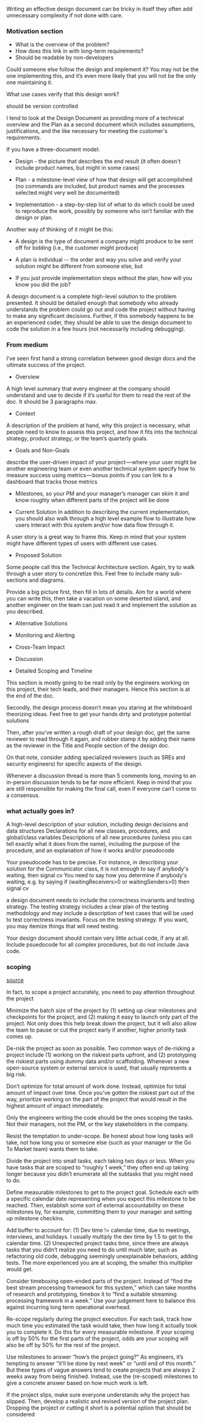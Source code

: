 Writing an effective design document can be tricky in itself they often add unnecessary complexity if not done with care.

### Motivation section
* What is the overview of the problem?
* How does this link in with long-term requirements?
* Should be readable by non-developers

Could someone else follow the design and implement it? You may not be the one implementing this, and it’s even more likely that you will not be the only one maintaining it.

What use cases verify that this design work?

should be version controlled

I tend to look at the Design Document as providing more of a technical overview and the Plan as a second document which includes assumptions, justifications, and the like necessary for meeting the customer's requirements.

If you have a three-document model:

- Design - the picture that describes the end result (it often doesn't include product names, but might in some cases)

- Plan - a milestone-level view of how that design will get accomplished (no commands are included, but product names and the processes selected might very well be documented)

- Implementation - a step-by-step list of what to do which could be used to reproduce the work, possibly by someone who isn’t familiar with the design or plan.

Another way of thinking of it might be this:

- A design is the type of document a company might produce to be sent off for bidding (i.e., the customer might produce)

- A plan is individual -- the order and way you solve and verify your solution might be different from someone else, but

- If you just provide implementation steps without the plan, how will you know you did the job?

A design document is a complete high-level solution to the problem presented. It should be detailed enough that somebody who already understands the problem could go out and code the project without having to make any significant decisions. Further, if this somebody happens to be an experienced coder, they should be able to use the design document to code the solution in a few hours (not necessarily including debugging).

### From medium

I’ve seen first hand a strong correlation between good design docs and the ultimate success of the project.

* Overview

A high level summary that every engineer at the company should understand and use to decide if it’s useful for them to read the rest of the doc. It should be 3 paragraphs max.

* Context

A description of the problem at hand, why this project is necessary, what people need to know to assess this project, and how it fits into the technical strategy, product strategy, or the team’s quarterly goals.


* Goals and Non-Goals

describe the user-driven impact of your project — where your user might be another engineering team or even another technical system
specify how to measure success using metrics — bonus points if you can link to a dashboard that tracks those metrics

* Milestones, so your PM and your manager’s manager can skim it and know roughly when different parts of the project will be done

* Current Solution
In addition to describing the current implementation, you should also walk through a high level example flow to illustrate how users interact with this system and/or how data flow through it.

A user story is a great way to frame this. Keep in mind that your system might have different types of users with different use cases.

* Proposed Solution

Some people call this the Technical Architecture section. Again, try to walk through a user story to concretize this. Feel free to include many sub-sections and diagrams.

Provide a big picture first, then fill in lots of details. Aim for a world where you can write this, then take a vacation on some deserted island, and another engineer on the team can just read it and implement the solution as you described.

* Alternative Solutions

* Monitoring and Alerting

* Cross-Team Impact

* Discussion

* Detailed Scoping and Timeline

This section is mostly going to be read only by the engineers working on this project, their tech leads, and their managers. Hence this section is at the end of the doc.

Secondly, the design process doesn’t mean you staring at the whiteboard theorizing ideas. Feel free to get your hands dirty and prototype potential solutions

Then, after you’ve written a rough draft of your design doc, get the same reviewer to read through it again, and rubber stamp it by adding their name as the reviewer in the Title and People section of the design doc.

On that note, consider adding specialized reviewers (such as SREs and security engineers) for specific aspects of the design.

Whenever a discussion thread is more than 5 comments long, moving to an in-person discussion tends to be far more efficient. Keep in mind that you are still responsible for making the final call, even if everyone can’t come to a consensus.



### what actually goes in?

A high-level description of your solution, including design decisions and data structures
Declarations for all new classes, procedures, and global/class variables
Descriptions of all new procedures (unless you can tell exactly what it does from the name), including the purpose of the procedure, and an explanation of how it works and/or pseudocode

Your pseudocode has to be precise. For instance, in describing your solution for the Communicator class, it is not enough to say if anybody's waiting, then signal cv 
You need to say how you determine if anybody's waiting, e.g. by saying if (waitingReceivers>0 or waitingSenders>0) then signal cv

a design document needs to include the correctness invariants and testing strategy. The testing strategy includes a clear plan of the testing methodology and may include a description of test cases that will be used to test correctness invariants. Focus on the testing strategy. If you want, you may itemize things that will need testing.

Your design document should contain very little actual code, if any at all. Include psuedocode for all complex procedures, but do not include Java code.

### scoping

[source](https://medium.freecodecamp.org/how-to-effectively-scope-your-software-projects-from-planning-to-execution-e96cbcac54b9)

In fact, to scope a project accurately, you need to pay attention throughout the project

Minimize the batch size of the project by (1) setting up clear milestones and checkpoints for the project, and (2) making it easy to launch only part of the project. Not only does this help break down the project, but it will also allow the team to pause or cut the project early if another, higher priority task comes up.

De-risk the project as soon as possible. Two common ways of de-risking a project include (1) working on the riskiest parts upfront, and (2) prototyping the riskiest parts using dummy data and/or scaffolding. Whenever a new open-source system or external service is used, that usually represents a big risk.

Don’t optimize for total amount of work done. Instead, optimize for total amount of impact over time. Once you’ve gotten the riskiest part out of the way, prioritize working on the part of the project that would result in the highest amount of impact immediately.

Only the engineers writing the code should be the ones scoping the tasks. Not their managers, not the PM, or the key stakeholders in the company.

Resist the temptation to under-scope. Be honest about how long tasks will take, not how long you or someone else (such as your manager or the Go To Market team) wants them to take.

Divide the project into small tasks, each taking two days or less. When you have tasks that are scoped to “roughly 1 week,” they often end up taking longer because you didn’t enumerate all the subtasks that you might need to do.

Define measurable milestones to get to the project goal. Schedule each with a specific calendar date representing when you expect this milestone to be reached. Then, establish some sort of external accountability on these milestones by, for example, committing them to your manager and setting up milestone checkins.

Add buffer to account for: (1) Dev time != calendar time, due to meetings, interviews, and holidays. I usually multiply the dev time by 1.5 to get to the calendar time. (2) Unexpected project tasks time, since there are always tasks that you didn’t realize you need to do until much later, such as refactoring old code, debugging seemingly unexplainable behaviors, adding tests. The more experienced you are at scoping, the smaller this multiplier would get.

Consider timeboxing open-ended parts of the project. Instead of “find the best stream processing framework for this system,” which can take months of research and prototyping, timebox it to “find a suitable streaming processing framework in a week.” Use your judgement here to balance this against incurring long term operational overhead.

Re-scope regularly during the project execution. For each task, track how much time you estimated the task would take, then how long it actually took you to complete it. Do this for every measurable milestone. If your scoping is off by 50% for the first parts of the project, odds are your scoping will also be off by 50% for the rest of the project.

Use milestones to answer “how’s the project going?” As engineers, it’s tempting to answer “it’ll be done by next week” or “until end of this month.” But these types of vague answers tend to create projects that are always 2 weeks away from being finished. Instead, use the (re-scoped) milestones to give a concrete answer based on how much work is left.

If the project slips, make sure everyone understands why the project has slipped. Then, develop a realistic and revised version of the project plan. Dropping the project or cutting it short is a potential option that should be considered

